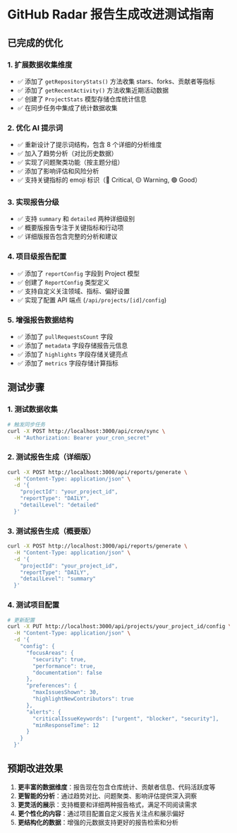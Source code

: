 # GitHub Radar 报告生成改进测试指南

## 已完成的优化

### 1. 扩展数据收集维度
- ✅ 添加了 `getRepositoryStats()` 方法收集 stars、forks、贡献者等指标
- ✅ 添加了 `getRecentActivity()` 方法收集近期活动数据
- ✅ 创建了 `ProjectStats` 模型存储仓库统计信息
- ✅ 在同步任务中集成了统计数据收集

### 2. 优化 AI 提示词
- ✅ 重新设计了提示词结构，包含 8 个详细的分析维度
- ✅ 加入了趋势分析（对比历史数据）
- ✅ 实现了问题聚类功能（按主题分组）
- ✅ 添加了影响评估和风险分析
- ✅ 支持关键指标的 emoji 标识（🔴 Critical, 🟡 Warning, 🟢 Good）

### 3. 实现报告分级
- ✅ 支持 `summary` 和 `detailed` 两种详细级别
- ✅ 概要版报告专注于关键指标和行动项
- ✅ 详细版报告包含完整的分析和建议

### 4. 项目级报告配置
- ✅ 添加了 `reportConfig` 字段到 Project 模型
- ✅ 创建了 `ReportConfig` 类型定义
- ✅ 支持自定义关注领域、指标、偏好设置
- ✅ 实现了配置 API 端点 (`/api/projects/[id]/config`)

### 5. 增强报告数据结构
- ✅ 添加了 `pullRequestsCount` 字段
- ✅ 添加了 `metadata` 字段存储报告元信息
- ✅ 添加了 `highlights` 字段存储关键亮点
- ✅ 添加了 `metrics` 字段存储计算指标

## 测试步骤

### 1. 测试数据收集
```bash
# 触发同步任务
curl -X POST http://localhost:3000/api/cron/sync \
  -H "Authorization: Bearer your_cron_secret"
```

### 2. 测试报告生成（详细版）
```bash
curl -X POST http://localhost:3000/api/reports/generate \
  -H "Content-Type: application/json" \
  -d '{
    "projectId": "your_project_id",
    "reportType": "DAILY",
    "detailLevel": "detailed"
  }'
```

### 3. 测试报告生成（概要版）
```bash
curl -X POST http://localhost:3000/api/reports/generate \
  -H "Content-Type: application/json" \
  -d '{
    "projectId": "your_project_id",
    "reportType": "DAILY",
    "detailLevel": "summary"
  }'
```

### 4. 测试项目配置
```bash
# 更新配置
curl -X PUT http://localhost:3000/api/projects/your_project_id/config \
  -H "Content-Type: application/json" \
  -d '{
    "config": {
      "focusAreas": {
        "security": true,
        "performance": true,
        "documentation": false
      },
      "preferences": {
        "maxIssuesShown": 30,
        "highlightNewContributors": true
      },
      "alerts": {
        "criticalIssueKeywords": ["urgent", "blocker", "security"],
        "minResponseTime": 12
      }
    }
  }'
```

## 预期改进效果

1. **更丰富的数据维度**：报告现在包含仓库统计、贡献者信息、代码活跃度等
2. **更智能的分析**：通过趋势对比、问题聚类、影响评估提供深入洞察
3. **更灵活的展示**：支持概要和详细两种报告格式，满足不同阅读需求
4. **更个性化的内容**：通过项目配置自定义报告关注点和展示偏好
5. **更结构化的数据**：增强的元数据支持更好的报告检索和分析